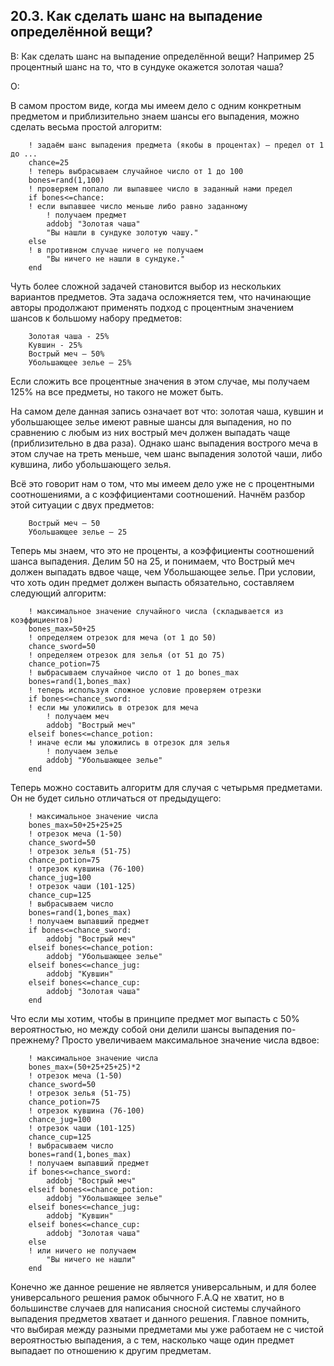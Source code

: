 ## 20.3. Как сделать шанс на выпадение определённой вещи?
<!-- [:faq_20_03] -->
В: Как сделать шанс на выпадение определённой вещи? Например 25 процентный шанс на то, что в сундуке окажется золотая чаша?

О:

В самом простом виде, когда мы имеем дело с одним конкретным предметом и приблизительно знаем шансы его выпадения, можно сделать весьма простой алгоритм:
```qsp
	! задаём шанс выпадения предмета (якобы в процентах) — предел от 1 до ...
	chance=25
	! теперь выбрасываем случайное число от 1 до 100
	bones=rand(1,100)
	! проверяем попало ли выпавшее число в заданный нами предел
	if bones<=chance:
	! если выпавшее число меньше либо равно заданному
		! получаем предмет
		addobj "Золотая чаша"
		"Вы нашли в сундуке золотую чашу."
	else
	! в противном случае ничего не получаем
		"Вы ничего не нашли в сундуке."
	end
```
Чуть более сложной задачей становится выбор из нескольких вариантов предметов. Эта задача осложняется тем, что начинающие авторы продолжают применять подход с процентным значением шансов к большому набору предметов:
```
	Золотая чаша - 25%
	Кувшин - 25%
	Вострый меч — 50%
	Убольшающее зелье — 25%
```
Если сложить все процентные значения в этом случае, мы получаем 125% на все предметы, но такого не может быть.

На самом деле данная запись означает вот что: золотая чаша, кувшин и убольшающее зелье имеют равные шансы для выпадения, но по сравнению с любым из них вострый меч должен выпадать чаще (приблизительно в два раза). Однако шанс выпадения вострого меча в этом случае на треть меньше, чем шанс выпадения золотой чаши, либо кувшина, либо убольшающего зелья.

Всё это говорит нам о том, что мы имеем дело уже не с процентными соотношениями, а с коэффициентами соотношений. Начнём разбор этой ситуации с двух предметов:
```
	Вострый меч — 50
	Убольшающее зелье — 25
```
Теперь мы знаем, что это не проценты, а коэффициенты соотношений шанса выпадения. Делим 50 на 25, и понимаем, что Вострый меч должен выпадать вдвое чаще, чем Убольшающее зелье. При условии, что хоть один предмет должен выпасть обязательно, составляем следующий алгоритм:
```qsp
	! максимальное значение случайного числа (складывается из коэффициентов)
	bones_max=50+25
	! определяем отрезок для меча (от 1 до 50)
	chance_sword=50
	! определяем отрезок для зелья (от 51 до 75)
	chance_potion=75
	! выбрасываем случайное число от 1 до bones_max
	bones=rand(1,bones_max)
	! теперь используя сложное условие проверяем отрезки
	if bones<=chance_sword:
	! если мы уложились в отрезок для меча
		! получаем меч
		addobj "Вострый меч"
	elseif bones<=chance_potion:
	! иначе если мы уложились в отрезок для зелья
		! получаем зелье
		addobj "Убольшающее зелье"
	end
```
Теперь можно составить алгоритм для случая с четырьмя предметами. Он не будет сильно отличаться от предыдущего:
```qsp
	! максимальное значение числа
	bones_max=50+25+25+25
	! отрезок меча (1-50)
	chance_sword=50
	! отрезок зелья (51-75)
	chance_potion=75
	! отрезок кувшина (76-100)
	chance_jug=100
	! отрезок чаши (101-125)
	chance_cup=125
	! выбрасываем число
	bones=rand(1,bones_max)
	! получаем выпавший предмет
	if bones<=chance_sword:
		addobj "Вострый меч"
	elseif bones<=chance_potion:
		addobj "Убольшающее зелье"
	elseif bones<=chance_jug:
		addobj "Кувшин"
	elseif bones<=chance_cup:
		addobj "Золотая чаша"
	end
```
Что если мы хотим, чтобы в принципе предмет мог выпасть с 50% вероятностью, но между собой они делили шансы выпадения по-прежнему? Просто увеличиваем максимальное значение числа вдвое:
```qsp
	! максимальное значение числа
	bones_max=(50+25+25+25)*2
	! отрезок меча (1-50)
	chance_sword=50
	! отрезок зелья (51-75)
	chance_potion=75
	! отрезок кувшина (76-100)
	chance_jug=100
	! отрезок чаши (101-125)
	chance_cup=125
	! выбрасываем число
	bones=rand(1,bones_max)
	! получаем выпавший предмет
	if bones<=chance_sword:
		addobj "Вострый меч"
	elseif bones<=chance_potion:
		addobj "Убольшающее зелье"
	elseif bones<=chance_jug:
		addobj "Кувшин"
	elseif bones<=chance_cup:
		addobj "Золотая чаша"
	else
	! или ничего не получаем
		"Вы ничего не нашли"
	end
```
Конечно же данное решение не является универсальным, и для более универсального решения рамок обычного F.A.Q не хватит, но в большинстве случаев для написания сносной системы случайного выпадения предметов хватает и данного решения. Главное помнить, что выбирая между разными предметами мы уже работаем не с чистой вероятностью выпадения, а с тем, насколько чаще один предмет выпадает по отношению к другим предметам.
